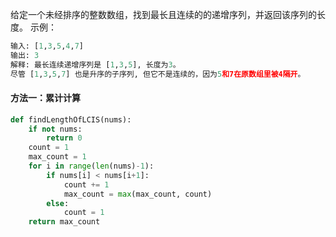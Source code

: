 给定一个未经排序的整数数组，找到最长且连续的的递增序列，并返回该序列的长度。
示例：
```python
输入: [1,3,5,4,7]
输出: 3
解释: 最长连续递增序列是 [1,3,5], 长度为3。
尽管 [1,3,5,7] 也是升序的子序列, 但它不是连续的，因为5和7在原数组里被4隔开。
```
#### 方法一：累计计算
```python
def findLengthOfLCIS(nums):
    if not nums:
        return 0
    count = 1
    max_count = 1
    for i in range(len(nums)-1):
        if nums[i] < nums[i+1]:
            count += 1
            max_count = max(max_count, count)
        else:
            count = 1
    return max_count
```
